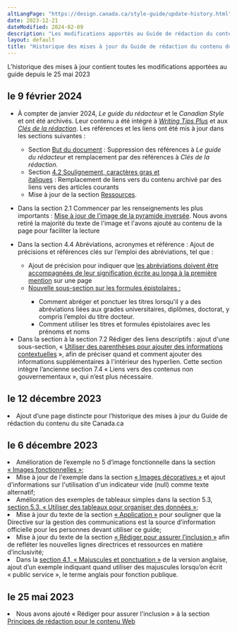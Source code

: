 ```yaml
---
altLangPage: "https://design.canada.ca/style-guide/update-history.html"
date: 2023-12-21
dateModified: 2024-02-09
description: "Les modifications apportés au Guide de rédaction du contenu du site Canada.ca."
layout: default
title: "Historique des mises à jour du Guide de rédaction du contenu du site Canada.ca"
---
```

<p>L’historique des mises à jour contient toutes les modifications apportées au guide depuis le 25 mai 2023</p>
<h2>le 9 février 2024</h2>

<ul class="mrgn-tp-lg">
  <li>À compter de janvier 2024, <cite>Le guide du rédacteur</cite> et le <cite>Canadian Style</cite> et ont été archivés. Leur contenu a été intégré à <span lang=en><a href="https://www.noslangues-ourlanguages.gc.ca/en/writing-tips-plus/index-eng"><i>Writing Tips Plus</i></a></span> et aux <a href="https://www.noslangues-ourlanguages.gc.ca/fr/cles-de-la-redaction/index-fra"><i>Clés de la rédaction</i></a>. Les références et les liens ont été mis à jour dans les sections suivantes&nbsp;:</li>
  <ul>
    <li>Section <a href="/guide-redaction/#but-du-document">But du document</a>&nbsp;:&nbsp;Suppression des références à <i>Le guide du rédacteur</i> et remplacement par des références à <i>Clés de la rédaction.</i></li>
    <li>Section <a href="/guide-redaction/#wp4-2">4.2 Soulignement, caractères gras et italiques</a>&nbsp;:&nbsp;Remplacement de liens vers du contenu archivé par des liens vers des articles courants
    <li>Mise à jour de la section <a href="/guide-redaction/#ressources">Ressources</a>.</li>
  </ul>
</ul>
<ul>
  <li>Dans la section 2.1 Commencer par les renseignements les plus importants&nbsp;:&nbsp;<a href="/guide-redaction/#wp2-1">Mise à jour de l’image de la pyramide inversée</a>. Nous avons retiré la majorité du texte de l'image et l'avons ajouté au contenu de la page pour faciliter la lecture</li>
</ul>
<ul>
  <li>Dans la section 4.4 Abréviations, acronymes et référence&nbsp;: Ajout de précisions et références clés sur l’emploi des abréviations, tel que&nbsp;:</li>
  <ul>
    <li>Ajout de précision pour indiquer que <a href="/guide-redaction/#wp4-4">les abréviations doivent être accompagnées de leur signification écrite au longa à la première mention</a> sur une page</li>
    <li><a href="/guide-redaction/#wp4-4-2">Nouvelle sous-section sur les formules épistolaires&nbsp;:</a></li>
    <ul>
      <li>Comment abréger et ponctuer les titres lorsqu'il y a des abréviations liées aux grades universitaires, diplômes, doctorat, y compris l’emploi du titre docteur.</li>
      <li>Comment utiliser les titres et formules épistolaires avec les prénoms et noms</li>
    </ul>
  </ul>
  <li>Dans la section à la section 7.2 Rédiger des liens descriptifs&nbsp;:&nbsp;ajout d'une sous-section, &laquo;&nbsp;<a href="https://conception.canada.ca/guide-redaction/#wp7-2-2">Utiliser des parenthèses pour ajouter des informations contextuelles</a>&nbsp;&raquo;, afin de préciser quand et comment ajouter des informations supplémentaires à l'intérieur des hyperlien. Cette section intègre l’ancienne section 7.4 &laquo;&nbsp;Liens vers des contenus non gouvernementaux&nbsp;&raquo;, qui n’est plus nécessaire.</li>
</ul>
<h2>le 12 décembre 2023</h2>
<li>Ajout d’une page distincte pour l’historique des mises à jour du Guide de rédaction du contenu du site Canada.ca</li>
<h2>le 6 décembre 2023</h2>
<li>Amélioration de l’exemple no 5 d’image fonctionnelle dans la section <a href="/guide-redaction/#wp6-1-1">&laquo;&nbsp;Images fonctionnelles&nbsp;&raquo;</a>;</li>
<li>Mise à jour de l'exemple dans la section <a href="/guide-redaction/#wp6-1-2">&laquo;&nbsp;Images décoratives&nbsp;&raquo;</a> et ajout d'informations sur l'utilisation d'un indicateur vide (null) comme texte alternatif;</li>
<li>Amélioration des exemples de tableaux simples dans la section 5.3, <a href="/guide-redaction/#wp5-3">section 5.3, &laquo;&nbsp;Utiliser des tableaux pour organiser des données&nbsp;&raquo;</a>;</li>
<li>Mise à jour du texte de la section <a href="/guide-redaction/#toc3">&laquo;&nbsp;Application&nbsp;&raquo;</a> pour souligner que la Directive sur la gestion des communications est la source d’information officielle pour les personnes devant utiliser ce guide;</li>
<li>Mise à jour du texte de la section <a href="/guide-redaction/#wp1-2-1b">&laquo;&nbsp;Rédiger pour assurer l’inclusion&nbsp;&raquo;</a> afin de refléter les nouvelles lignes directrices et ressources en matière d’inclusivité;</li>
<li>Dans la <a href="/guide-redaction/#wp4-1">section 4.1, &laquo;&nbsp;Majuscules et ponctuation&nbsp;&raquo;</a> de la version anglaise, ajout d’un exemple indiquant quand utiliser des majuscules lorsqu’on écrit &laquo;&nbsp;public service&nbsp;&raquo;, le terme anglais pour fonction publique.</li>
<h2>le 25 mai 2023</h2>
<li>Nous avons ajouté &laquo;&nbsp;Rédiger pour assurer l'inclusion&nbsp;&raquo; à la section <a href="/guide-redaction/#toc5">Principes de rédaction pour le contenu Web</a></li>
